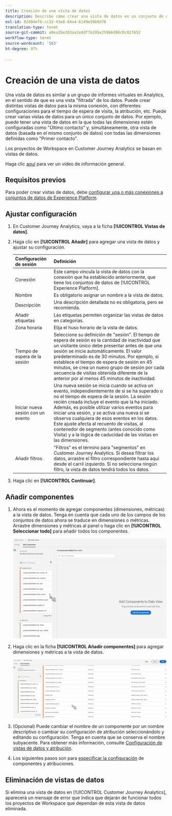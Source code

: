 ```yaml
---
title: Creación de una vista de datos
description: Describe cómo crear una vista de datos en un conjunto de datos de Platform en Customer Journey Analytics (CJA).
exl-id: 02494ef6-cc32-43e8-84a4-6149e50b9d78
translation-type: tm+mt
source-git-commit: a0ea2be203aa2e0df7b195e259b6d98c0c027652
workflow-type: tm+mt
source-wordcount: '563'
ht-degree: 97%

---
```


# Creación de una vista de datos

Una vista de datos es similar a un grupo de informes virtuales en Analytics, en el sentido de que es una vista &quot;filtrada&quot; de los datos. Puede crear distintas vistas de datos para la misma conexión, con diferentes configuraciones para el tiempo de espera de visita, la atribución, etc. Puede crear varias vistas de datos para un único conjunto de datos. Por ejemplo, puede tener una vista de datos en la que todas las dimensiones estén configuradas como &quot;Último contacto&quot; y, simultáneamente, otra vista de datos (basada en el mismo conjunto de datos) con todas las dimensiones definidas como &quot;Primer contacto&quot;.

Los proyectos de Workspace en Customer Journey Analytics se basan en vistas de datos.

Haga clic [aquí](https://docs.adobe.com/content/help/es-ES/platform-learn/tutorials/cja/basic-configuration-for-data-views.html) para ver un vídeo de información general.

## Requisitos previos

Para poder crear vistas de datos, debe [configurar una o más conexiones a conjuntos de datos de Experience Platform](/help/connections/create-connection.md).

## Ajustar configuración

1. En Customer Journey Analytics, vaya a la ficha **[!UICONTROL Vistas de datos]**.

1. Haga clic en **[!UICONTROL Añadir]** para agregar una vista de datos y ajustar su configuración.

   | Configuración de sesión | Definición |
   |---|---|
   | Conexión | Este campo vincula la vista de datos con la conexión que ha establecido anteriormente, que tiene los conjuntos de datos de [!UICONTROL Experience Platform]. |
   | Nombre | Es obligatorio asignar un nombre a la vista de datos. |
   | Descripción | Una descripción detallada no es obligatoria, pero se recomienda. |
   | Añadir etiquetas | Las etiquetas permiten organizar las vistas de datos en categorías. |
   | Zona horaria | Elija el huso horario de la vista de datos. |
   | Tiempo de espera de la sesión | Seleccione su definición de &quot;sesión&quot;. El tiempo de espera de sesión es la cantidad de inactividad que un visitante único debe presentar antes de que una sesión se inicie automáticamente. El valor predeterminado es de 30 minutos. Por ejemplo, si establece el tiempo de espera de sesión en 45 minutos, se crea un nuevo grupo de sesión por cada secuencia de visitas obtenida diferente de la anterior por al menos 45 minutos de inactividad. <!--This setting impacts not only your visit counts, but also how visit segment containers are evaluated, and the visit expiration logic for any eVars expiring on visit. Decreasing the session timeout will likely increase the total number of visits in your reporting, while increasing the visit timeout will likely decrease the total number of visits in your reporting. This needs to be reviewed.--> |
   | Iniciar nueva sesión con un evento | Una nueva sesión se inicia cuando se activa un evento, independientemente de si se ha superado o no el tiempo de espera de la sesión. La sesión recién creada incluye el evento que la ha iniciado. Además, es posible utilizar varios eventos para iniciar una sesión, y se activa una nueva si se observa cualquiera de esos eventos en los datos. Este ajuste afecta al recuento de visitas, al contenedor de segmento (antes conocido como Visita) y a la lógica de caducidad de las visitas en las dimensiones. |
   | Añadir filtros | &quot;Filtros&quot; es el término para &quot;segmentos&quot; en Customer Journey Analytics. Si desea filtrar los datos, arrastre el filtro correspondiente hasta aquí desde el carril izquierdo. Si no selecciona ningún filtro, la vista de datos tendrá todos los datos. |

1. Haga clic en **[!UICONTROL Continuar]**.

## Añadir componentes

1. Ahora es el momento de agregar componentes (dimensiones, métricas) a la vista de datos. Tenga en cuenta que cada uno de los campos de los conjuntos de datos ahora se traduce en dimensiones o métricas. Arrastre dimensiones y métricas al panel o haga clic en **[!UICONTROL Seleccionar todo]** para añadir todos los componentes.

   ![](assets/add-all-components.png)

1. Haga clic en la ficha **[!UICONTROL Añadir componentes]** para agregar dimensiones y métricas a la vista de datos.

   ![](assets/add-all-components2.png)

1. (Opcional) Puede cambiar el nombre de un componente por un nombre descriptivo o cambiar su configuración de atribución seleccionándolo y editando su configuración. Tenga en cuenta que se conserva el nombre subyacente. Para obtener más información, consulte [Configuración de vistas de datos y atribución](/help/data-views/configure-dataviews.md).

1. Los siguientes pasos son para [especificar la configuración](/help/data-views/configure-dataviews.md) de componentes y atribuciones.

## Eliminación de vistas de datos

Si elimina una vista de datos en [!UICONTROL Customer Journey Analytics], aparecerá un mensaje de error que indica que dejarán de funcionar todos los proyectos de Workspace que dependan de esta vista de datos eliminada.
